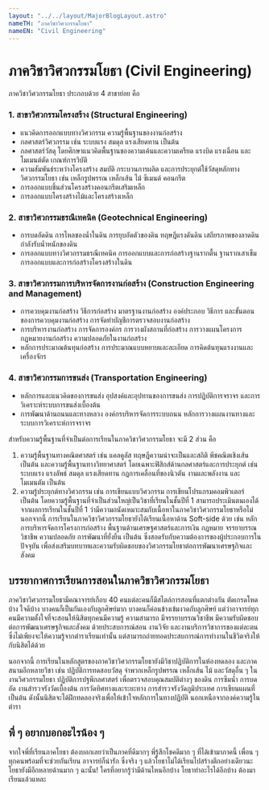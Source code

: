 ```yaml
---
layout: "../../layout/MajorBlogLayout.astro"
nameTH: "ภาควิชาวิศวกรรมโยธา"
nameEN: "Civil Engineering"
---
```



# ภาควิชาวิศวกรรมโยธา (Civil Engineering)
ภาควิชาวิศวกรรมโยธา ประกอบด้วย 4 สาขาย่อย คือ

### 1. สาขาวิศวกรรมโครงสร้าง (Structural Engineering) 
- แนวคิดการออกแบบทางวิศวกรรม ความรู้พื้นฐานของงานก่อสร้าง
- กลศาสตร์วิศวกรรม เช่น ระบบแรง สมดุล แรงเสียดทาน เป็นต้น
- กลศาสตร์วัสดุ โดยศึกษาแนวคิดพื้นฐานของความเค้นและความเครียด แรงบิด แรงเฉือน และโมเมนต์ดัด เกณฑ์การวิบัติ
- ความสัมพันธ์ระหว่างโครงสร้าง สมบัติ กระบวนการผลิต และการประยุกต์ใช้วัสดุหลักทางวิศวกรรมโยธา เช่น เหล็กรูปพรรณ เหล็กเส้น ไม้ ซีเมนต์ คอนกรีต
- การออกแบบชิ้นส่วนโครงสร้างคอนกรีตเสริมเหล็ก
- การออกแบบโครงสร้างไม้และโครงสร้างเหล็ก

### 2. สาขาวิศวกรรมธรณีเทคนิค (Geotechnical Engineering) 
- การบดอัดดิน การไหลของน้ำในดิน การยุบอัดตัวของดิน ทฤษฎีแรงดันดิน เสถียรภาพของลาดดิน กำลังรับน้ำหนักของดิน
- การออกแบบทางวิศวกรรมธรณีเทคนิค การออกแบบและการก่อสร้างฐานรากตื้น ฐานรากเสาเข็ม การออกแบบและการก่อสร้างโครงสร้างในดิน

### 3. สาขาวิศวกรรมการบริหารจัดการงานก่อสร้าง (Construction Engineering and Management) 
- การควบคุมงานก่อสร้าง วิธีการก่อสร้าง มาตรฐานงานก่อสร้าง องค์ประกอบ วิธีการ และขั้นตอนของการควบคุมงานก่อสร้าง การจัดทำบัญชีการตรวจสอบงานก่อสร้าง
- การบริหารงานก่อสร้าง การจัดการองค์กร การวางผังสถานที่ก่อสร้าง การวางแผนโครงการ กฎหมายงานก่อสร้าง ความปลอดภัยในงานก่อสร้าง
- หลักการประมาณต้นทุนก่อสร้าง การประมาณแบบหยาบและละเอียด การคิดต้นทุนแรงงานและเครื่องจักร

### 4. สาขาวิศวกรรมการขนส่ง (Transportation Engineering) 
- หลักการและแนวคิดของการขนส่ง อุปสงค์และอุปทานของการขนส่ง การปฏิบัติการจราจร และการวิเคราะห์ระบบการขนส่งเบื้องต้น
- การพัฒนาด้านถนนและทางหลวง องค์กรบริหารจัดการระบบถนน หลักการวางแผนงานทางและระบบการวิเคราะห์การจราจร

สำหรับความรู้พื้นฐานที่จำเป็นต่อการเรียนในภาควิชาวิศวกรรมโยธา จะมี 2 ส่วน คือ
1. ความรู้พื้นฐานทางคณิตศาสตร์ เช่น แคลคูลัส ทฤษฎีความน่าจะเป็นและสถิติ พีชคณิตเชิงเส้น เป็นต้น และความรู้พื้นฐานทางวิทยาศาสตร์ โดยเฉพาะฟิสิกส์ด้านกลศาสตร์และการประยุกต์ เช่น ระบบแรง แรงลัพธ์ สมดุล แรงเสียดทาน กฎการเคลื่อนที่ของนิวตัน งานและพลังงาน และโมเมนตัม เป็นต้น
2. ความรู้ประยุกต์ทางวิศวกรรม เช่น การเขียนแบบวิศวกรรม การเขียนโปรแกรมคอมพิวเตอร์ เป็นต้น
โดยความรู้พื้นฐานที่จำเป็นส่วนใหญ่เป็นวิชาที่เรียนในชั้นปีที่ 1 สามารถประเมินตนเองได้จากผลการเรียนในชั้นปีที่ 1 ว่ามีความถนัดเหมาะสมกับเนื้อหาในภาควิชาวิศวกรรมโยธาหรือไม่
นอกจากนี้ การเรียนในภาควิชาวิศวกรรมโยธายังได้เรียนเนื้อหาด้าน Soft-side ด้วย เช่น หลักการบริหารจัดการโครงการก่อสร้าง พื้นฐานด้านเศรษฐศาสตร์และการเงิน กฎหมาย จรรยาบรรณวิชาชีพ ความปลอดภัย การพัฒนาที่ยั่งยืน เป็นต้น ซึ่งสอดรับกับความต้องการของผู้ประกอบการในปัจจุบัน เพื่อส่งเสริมบทบาทและความรับผิดชอบของวิศวกรรมโยธาต่อการพัฒนาเศรษฐกิจและสังคม

 
## บรรยากาศการเรียนการสอนในภาควิชาวิศวกรรมโยธา
ภาควิชาวิศวกรรมโยธามีคณาจารย์เกือบ 40 คนแต่ละคนก็มีสไตล์การสอนที่แตกต่างกัน ตัดเกรดโหดบ้าง ใจดีบ้าง บางคนก็เป็นกันเองกับลูกศิษย์มาก บางคนก็ค่อนข้างเข้มงวดกับลูกศิษย์ แต่ว่าอาจารย์ทุกคนมีความตั้งใจที่จะสอนให้นิสิตทุกคนมีความรู้ ความสามารถ มีจรรยาบรรณวิชาชีพ มีความรับผิดชอบต่อการพัฒนาเศรษฐกิจและสังคม ด้วยประสบการณ์สอน งานวิจัย และงานบริการวิชาการของแต่ละตน ซึ่งไม่เพียงจะให้ความรู้จากตำราเรียนเท่านั้น แต่สามารถถ่ายทอดประสบการณ์การทำงานในชีวิตจริงให้กับนิสิตได้ด้วย

นอกจากนี้ การเรียนในหลักสูตรของภาควิชาวิศวกรรมโยธายังมีวิชาปฏิบัติการในห้องทดลอง และภาคสนามอีกหลายวิชา เช่น ปฏิบัติการทดสอบวัสดุ จำพวกเหล็กรูปพรรณ เหล็กเส้น ไม้ และวัสดุอื่น ๆ ในงานวิศวกรรมโยธา ปฏิบัติการปฐพีกลศาสตร์ เพื่อตรวจสอบคุณสมบัติต่างๆ ของดิน การซึมน้ำ การบดอัด งานสำรวจรังวัดเบื้องต้น การวัดทิศทางและระยะทาง การสำรวจรังวัดภูมิประเทศ การเขียนแผนที่ เป็นต้น ดังนั้นนิสิตจะได้ฝึกทดลองจริงเพื่อให้เข้าใจหลักการในทางปฏิบัติ นอกเหนือจากองค์ความรู้ในตำรา


## พี่ ๆ อยากบอกอะไรน้อง ๆ
จากใจพี่ที่เรียนภาคโยธา ต้องบอกเลยว่าเป็นภาคที่ดีมากๆ พี่รู้สึกโชคดีมาก ๆ ที่ได้เข้ามาภาคนี้ เพื่อน ๆ ทุกคนพร้อมที่จะช่วยกันเรียน อาจารย์ก็น่ารัก ซึ่งจริง ๆ แล้วโยธาไม่ได้เรียนไปสร้างตึกอย่างเดียวนะ โยธายังมีอีกหลายด้านมาก ๆ ฉะนั้น! ใครที่อยากรู้ว่ามีด้านไหนอีกบ้าง โยธาทำอะไรได้อีกบ้าง ต้องมาเรียนแล้วแหละ